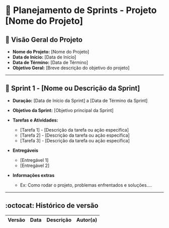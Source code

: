 # :rocket: Planejamento de Sprints - Projeto [Nome do Projeto]

## :calendar: Visão Geral do Projeto

- **Nome do Projeto:** [Nome do Projeto]
- **Data de Início:** [Data de Início]
- **Data de Término:** [Data de Término]
- **Objetivo Geral:** [Breve descrição do objetivo do projeto]

---

## :rocket: Sprint 1 - [Nome ou Descrição da Sprint]
- **Duração:** [Data de Início da Sprint] a [Data de Término da Sprint]
- **Objetivo da Sprint:** [Objetivo principal da Sprint]
- **Tarefas e Atividades:**
  - [Tarefa 1] - [Descrição da tarefa ou ação específica]
  - [Tarefa 2] - [Descrição da tarefa ou ação específica]
  - [Tarefa 3] - [Descrição da tarefa ou ação específica]

- **Entregáveis**
  - [Entregável 1]
  - [Entregável 2]

- **Informações extras**
  - Ex: Como rodar o projeto, problemas enfrentados e soluções....

---
## :octocat: Histórico de versão 
| Versão | Data | Descrição  |  Autor(a) |
|--------|------|------------|-----------|


